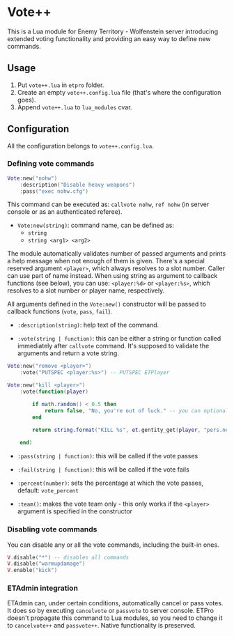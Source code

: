 # Vote++

This is a Lua module for Enemy Territory - Wolfenstein server introducing extended voting functionality and providing an easy way to define new commands.

## Usage

1) Put `vote++.lua` in `etpro` folder.
2) Create an empty `vote++.config.lua` file (that's where the configuration goes).
3) Append `vote++.lua` to `lua_modules` cvar.

## Configuration

All the configuration belongs to `vote++.config.lua`.

### Defining vote commands

~~~lua
Vote:new("nohw")
    :description("Disable heavy weapons")
    :pass("exec nohw.cfg")
~~~

This command can be executed as: `callvote nohw`, `ref nohw` (in server console or as an authenticated referee).

- `Vote:new(string)`: command name, can be defined as:
    - `string`
    - `string <arg1> <arg2>`

The module automatically validates number of passed arguments and prints a help message when not enough of them is given.  There's a special reserved argument `<player>`, which always resolves to a slot number. Caller can use part of name instead. When using string as argument to callback functions (see below), you can use: `<player:%d>` or `<player:%s>`, which resolves to a slot number or player name, respectively.

All arguments defined in the `Vote:new()` constructor will be passed to callback functions (`vote`, `pass`, `fail`).

- `:description(string)`: help text of the command.

- `:vote(string | function)`: this can be either a string or function called immediately after `callvote` command. It's supposed to validate the arguments and return a vote string.

~~~lua
Vote:new("remove <player>")
    :vote("PUTSPEC <player:%s>") -- PUTSPEC ETPlayer
~~~

~~~lua
Vote:new("kill <player>")
    :vote(function(player)

        if math.random() < 0.5 then
            return false, "No, you're out of luck." -- you can optionally return error message
        end

        return string.format("KILL %s", et.gentity_get(player, "pers.netname"))
    
    end)
~~~

- `:pass(string | function)`: this will be called if the vote passes
  
- `:fail(string | function)`: this will be called if the vote fails

- `:percent(number)`: sets the percentage at which the vote passes, default: `vote_percent`

- `:team()`: makes the vote team only - this only works if the `<player>` argument is specified in the constructor

### Disabling vote commands

You can disable any or all the vote commands, including the built-in ones.

~~~lua
V.disable("*") -- disables all commands
V.disable("warmupdamage")
V.enable("kick")
~~~

### ETAdmin integration

ETAdmin can, under certain conditions, automatically cancel or pass votes. It does so by executing `cancelvote` or `passvote` to server console. ETPro doesn't propagate this command to Lua modules, so you need to change it to `cancelvote++` and `passvote++`. Native functionality is preserved.